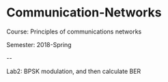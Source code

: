 # Communication-Networks
Course: Principles of communications networks 

Semester: 2018-Spring

--

Lab2: BPSK modulation, and then calculate BER
